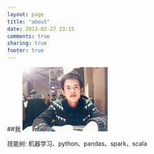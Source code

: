 ```yaml
---
layout: page
title: "about"
date: 2013-02-27 23:15
comments: true
sharing: true
footer: true
---
```

##我
<img src="/assets/images/profile.jpg" alt="头像" width="200">

技能树: 机器学习、python、pandas、spark、scala
